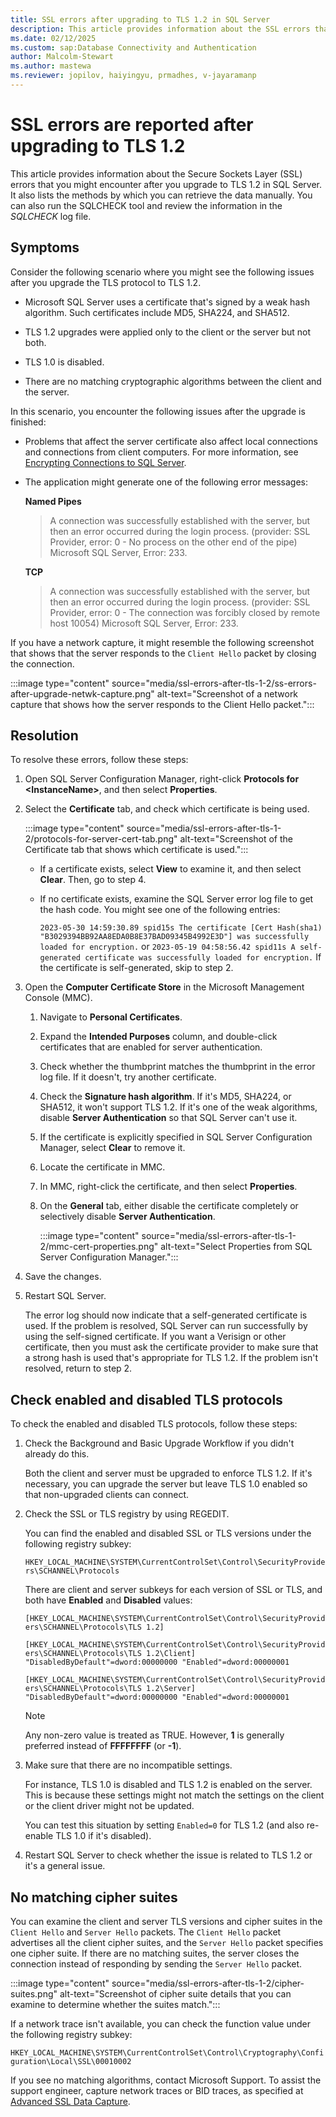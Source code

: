```yaml
---
title: SSL errors after upgrading to TLS 1.2 in SQL Server
description: This article provides information about the SSL errors that you might encounter after you upgrade to TLS 1.2 in SQL Server.
ms.date: 02/12/2025
ms.custom: sap:Database Connectivity and Authentication
author: Malcolm-Stewart
ms.author: mastewa
ms.reviewer: jopilov, haiyingyu, prmadhes, v-jayaramanp
---
```


# SSL errors are reported after upgrading to TLS 1.2

This article provides information about the Secure Sockets Layer (SSL) errors that you might encounter after you upgrade to TLS 1.2 in SQL Server. It also lists the methods by which you can retrieve the data manually. You can also run the SQLCHECK tool and review the information in the *SQLCHECK* log file.

## Symptoms

Consider the following scenario where you might see the following issues after you upgrade the TLS protocol to TLS 1.2.

- Microsoft SQL Server uses a certificate that's signed by a weak hash algorithm. Such certificates include MD5, SHA224, and SHA512.

- TLS 1.2 upgrades were applied only to the client or the server but not both.

- TLS 1.0 is disabled.

- There are no matching cryptographic algorithms between the client and the server.

In this scenario, you encounter the following issues after the upgrade is finished:

- Problems that affect the server certificate also affect local connections and connections from client computers. For more information, see [Encrypting Connections to SQL Server](/previous-versions/sql/sql-server-2008-r2/ms189067(v=sql.105)?redirectedfrom=MSDN).

- The application might generate one of the following error messages:

   **Named Pipes**
   > A connection was successfully established with the server, but then an error occurred during the login process. (provider: SSL Provider, error: 0 - No process on the other end of the pipe) Microsoft SQL Server, Error: 233.

  **TCP**
  > A connection was successfully established with the server, but then an error occurred during the login process. (provider: SSL Provider, error: 0 - The connection was forcibly closed by remote host 10054) Microsoft SQL Server, Error: 233.

If you have a network capture, it might resemble the following screenshot that shows that the server responds to the `Client Hello` packet by closing the connection.

  :::image type="content" source="media/ssl-errors-after-tls-1-2/ss-errors-after-upgrade-netwk-capture.png" alt-text="Screenshot of a network capture that shows how the server responds to the Client Hello packet.":::

## Resolution
  
To resolve these errors, follow these steps:

1. Open SQL Server Configuration Manager, right-click **Protocols for \<InstanceName\>**, and then select **Properties**.

1. Select the **Certificate** tab, and check which certificate is being used.

   :::image type="content" source="media/ssl-errors-after-tls-1-2/protocols-for-server-cert-tab.png" alt-text="Screenshot of the Certificate tab that shows which certificate is used.":::

   - If a certificate exists, select **View** to examine it, and then select **Clear**. Then, go to step 4.

   - If no certificate exists, examine the SQL Server error log file to get the hash code. You might see one of the following entries:

     `2023-05-30 14:59:30.89 spid15s The certificate [Cert Hash(sha1) "B3029394BB92AA8EDA0B8E37BAD09345B4992E3D"] was successfully loaded for encryption.`
      or
     `2023-05-19 04:58:56.42 spid11s A self-generated certificate was successfully loaded for encryption.`
      If the certificate is self-generated, skip to step 2.

1. Open the **Computer Certificate Store** in the Microsoft Management Console (MMC).

   1. Navigate to **Personal Certificates**.
   1. Expand the **Intended Purposes** column, and double-click certificates that are enabled for server authentication.
   1. Check whether the thumbprint matches the thumbprint in the error log file. If it doesn't, try another certificate.
   1. Check the **Signature hash algorithm**. If it's MD5, SHA224, or SHA512, it won't support TLS 1.2. If it's one of the weak algorithms, disable **Server Authentication** so that SQL Server can't use it.
   1. If the certificate is explicitly specified in SQL Server Configuration Manager, select **Clear** to remove it.
   1. Locate the certificate in MMC.
   1. In MMC, right-click the certificate, and then select **Properties**.
   1. On the **General** tab, either disable the certificate completely or selectively disable **Server Authentication**.

        :::image type="content" source="media/ssl-errors-after-tls-1-2/mmc-cert-properties.png" alt-text="Select Properties from SQL Server Configuration Manager.":::

1. Save the changes.
1. Restart SQL Server.

   The error log should now indicate that a self-generated certificate is used. If the problem is resolved, SQL Server can run successfully by using the self-signed certificate. If you want a Verisign or other certificate, then you must ask the certificate provider to make sure that a strong hash is used that's appropriate for TLS 1.2. If the problem isn't resolved, return to step 2.

## Check enabled and disabled TLS protocols

To check the enabled and disabled TLS protocols, follow these steps:

1. Check the Background and Basic Upgrade Workflow if you didn't already do this.

   Both the client and server must be upgraded to enforce TLS 1.2. If it's necessary, you can upgrade the server but leave TLS 1.0 enabled so that non-upgraded clients can connect.

1. Check the SSL or TLS registry by using REGEDIT.

   You can find the enabled and disabled SSL or TLS versions under the following registry subkey:

   `HKEY_LOCAL_MACHINE\SYSTEM\CurrentControlSet\Control\SecurityProviders\SCHANNEL\Protocols`

   There are client and server subkeys for each version of SSL or TLS, and both have **Enabled** and **Disabled** values:

   `[HKEY_LOCAL_MACHINE\SYSTEM\CurrentControlSet\Control\SecurityProviders\SCHANNEL\Protocols\TLS 1.2]`

   `[HKEY_LOCAL_MACHINE\SYSTEM\CurrentControlSet\Control\SecurityProviders\SCHANNEL\Protocols\TLS 1.2\Client] "DisabledByDefault"=dword:00000000 "Enabled"=dword:00000001`

   `[HKEY_LOCAL_MACHINE\SYSTEM\CurrentControlSet\Control\SecurityProviders\SCHANNEL\Protocols\TLS 1.2\Server] "DisabledByDefault"=dword:00000000 "Enabled"=dword:00000001`

    > [!NOTE]
    > Any non-zero value is treated as TRUE. However, **1** is generally preferred instead of **FFFFFFFF** (or **-1**).

1. Make sure that there are no incompatible settings.

   For instance, TLS 1.0 is disabled and TLS 1.2 is enabled on the server. This is because these settings might not match the settings on the client or the client driver might not be updated.

   You can test this situation by setting `Enabled=0` for TLS 1.2 (and also re-enable TLS 1.0 if it's disabled).

1. Restart SQL Server to check whether the issue is related to TLS 1.2 or it's a general issue.

## No matching cipher suites

You can examine the client and server TLS versions and cipher suites in the `Client Hello` and `Server Hello` packets. The `Client Hello` packet advertises all the client cipher suites, and the `Server Hello` packet specifies one cipher suite. If there are no matching suites, the server closes the connection instead of responding by sending the `Server Hello` packet.

:::image type="content" source="media/ssl-errors-after-tls-1-2/cipher-suites.png" alt-text="Screenshot of cipher suite details that you can examine to determine whether the suites match.":::

If a network trace isn't available, you can check the function value under the following registry subkey:

`HKEY_LOCAL_MACHINE\SYSTEM\CurrentControlSet\Control\Cryptography\Configuration\Local\SSL\00010002`

If you see no matching algorithms, contact Microsoft Support. To assist the support engineer, capture network traces or BID traces, as specified at [Advanced SSL Data Capture](troubleshoot-ssl-errors-login-process.md).
